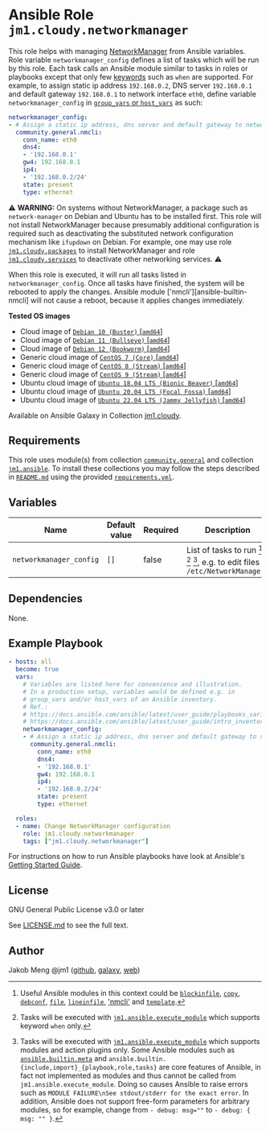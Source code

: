 # Ansible Role `jm1.cloudy.networkmanager`

This role helps with managing [NetworkManager][networkmanager] from Ansible variables. Role variable
`networkmanager_config` defines a list of tasks which will be run by this role. Each task calls an Ansible module
similar to tasks in roles or playbooks except that only few [keywords][playbooks-keywords] such as `when` are supported.
For example, to assign static ip address `192.168.0.2`, DNS server `192.168.0.1` and default gateway `192.168.0.1` to
network interface `eth0`, define variable `networkmanager_config` in [`group_vars` or `host_vars`][ansible-inventory] as
such:

```yml
networkmanager_config:
- # Assign a static ip address, dns server and default gateway to network interface eth0
  community.general.nmcli:
    conn_name: eth0
    dns4:
    - '192.168.0.1'
    gw4: 192.168.0.1
    ip4:
    - '192.168.0.2/24'
    state: present
    type: ethernet
```

:warning: **WARNING:**
On systems without NetworkManager, a package such as `network-manager` on Debian and Ubuntu has to be installed first.
This role will not install NetworkManager because presumably additional configuration is required such as deactivating
the substituted network configuration mechanism like `ifupdown` on Debian. For example, one may use role
[`jm1.cloudy.packages`][jm1-cloudy-packages] to install NetworkManager and role [`jm1.cloudy.services`][
jm1-cloudy-services] to deactivate other networking services.
:warning:

When this role is executed, it will run all tasks listed in `networkmanager_config`. Once all tasks have finished, the
system will be rebooted to apply the changes. Ansible module ['nmcli'][ansible-builtin-nmcli] will not cause a reboot,
because it applies changes immediately.

[ansible-inventory]: https://docs.ansible.com/ansible/latest/user_guide/intro_inventory.html
[jm1-cloudy-packages]: ../packages/
[jm1-cloudy-services]: ../services/
[networkmanager]: https://wiki.gnome.org/Projects/NetworkManager
[playbooks-keywords]: https://docs.ansible.com/ansible/latest/reference_appendices/playbooks_keywords.html

**Tested OS images**
- Cloud image of [`Debian 10 (Buster)` \[`amd64`\]](https://cdimage.debian.org/cdimage/openstack/current/)
- Cloud image of [`Debian 11 (Bullseye)` \[`amd64`\]](https://cdimage.debian.org/images/cloud/bullseye/latest/)
- Cloud image of [`Debian 12 (Bookworm)` \[`amd64`\]](https://cdimage.debian.org/images/cloud/bookworm/)
- Generic cloud image of [`CentOS 7 (Core)` \[`amd64`\]](https://cloud.centos.org/centos/7/images/)
- Generic cloud image of [`CentOS 8 (Stream)` \[`amd64`\]](https://cloud.centos.org/centos/8-stream/x86_64/images/)
- Generic cloud image of [`CentOS 9 (Stream)` \[`amd64`\]](https://cloud.centos.org/centos/9-stream/x86_64/images/)
- Ubuntu cloud image of [`Ubuntu 18.04 LTS (Bionic Beaver)` \[`amd64`\]](https://cloud-images.ubuntu.com/bionic/current/)
- Ubuntu cloud image of [`Ubuntu 20.04 LTS (Focal Fossa)` \[`amd64`\]](https://cloud-images.ubuntu.com/focal/)
- Ubuntu cloud image of [`Ubuntu 22.04 LTS (Jammy Jellyfish)` \[`amd64`\]](https://cloud-images.ubuntu.com/jammy/)

Available on Ansible Galaxy in Collection [jm1.cloudy](https://galaxy.ansible.com/jm1/cloudy).

## Requirements

This role uses module(s) from collection [`community.general`][galaxy-community-general] and collection [`jm1.ansible`][
galaxy-jm1-ansible]. To install these collections you may follow the steps described in [`README.md`][jm1-cloudy-readme]
using the provided [`requirements.yml`][jm1-cloudy-requirements].

[galaxy-community-general]: https://galaxy.ansible.com/community/general
[galaxy-jm1-ansible]: https://galaxy.ansible.com/jm1/ansible
[jm1-cloudy-readme]: ../../README.md
[jm1-cloudy-requirements]: ../../requirements.yml

## Variables

| Name                    | Default value | Required | Description |
| ----------------------- | ------------- | -------- | ----------- |
| `networkmanager_config` | `[]`          | false    | List of tasks to run [^example-modules] [^supported-keywords] [^supported-modules], e.g. to edit files in `/etc/NetworkManager/` |

[^supported-modules]: Tasks will be executed with [`jm1.ansible.execute_module`][jm1-ansible-execute-module] which
supports modules and action plugins only. Some Ansible modules such as [`ansible.builtin.meta`][ansible-builtin-meta]
and `ansible.builtin.{include,import}_{playbook,role,tasks}` are core features of Ansible, in fact not implemented as
modules and thus cannot be called from `jm1.ansible.execute_module`. Doing so causes Ansible to raise errors such as
`MODULE FAILURE\nSee stdout/stderr for the exact error`. In addition, Ansible does not support free-form parameters
for arbitrary modules, so for example, change from `- debug: msg=""` to `- debug: { msg: "" }`.

[^supported-keywords]: Tasks will be executed with [`jm1.ansible.execute_module`][jm1-ansible-execute-module] which
supports keyword `when` only.

[^example-modules]: Useful Ansible modules in this context could be [`blockinfile`][ansible-builtin-blockinfile],
[`copy`][ansible-builtin-copy], [`debconf`][ansible-builtin-debconf], [`file`][ansible-builtin-file], [`lineinfile`][
ansible-builtin-lineinfile], ['nmcli'][community-general-nmcli] and [`template`][ansible-builtin-template].

[ansible-builtin-blockinfile]: https://docs.ansible.com/ansible/latest/collections/ansible/builtin/blockinfile_module.html
[ansible-builtin-copy]: https://docs.ansible.com/ansible/latest/collections/ansible/builtin/copy_module.html
[ansible-builtin-debconf]: https://docs.ansible.com/ansible/latest/collections/ansible/builtin/debconf_module.html
[ansible-builtin-file]: https://docs.ansible.com/ansible/latest/collections/ansible/builtin/file_module.html
[ansible-builtin-lineinfile]: https://docs.ansible.com/ansible/latest/collections/ansible/builtin/lineinfile_module.html
[ansible-builtin-meta]: https://docs.ansible.com/ansible/latest/collections/ansible/builtin/meta_module.html
[ansible-builtin-template]: https://docs.ansible.com/ansible/latest/collections/ansible/builtin/template_module.html
[community-general-nmcli]: https://docs.ansible.com/ansible/latest/collections/community/general/nmcli_module.html
[jm1-ansible-execute-module]: https://github.com/JM1/ansible-collection-jm1-ansible/blob/master/plugins/modules/execute_module.py

## Dependencies

None.

## Example Playbook

```yml
- hosts: all
  become: true
  vars:
    # Variables are listed here for convenience and illustration.
    # In a production setup, variables would be defined e.g. in
    # group_vars and/or host_vars of an Ansible inventory.
    # Ref.:
    # https://docs.ansible.com/ansible/latest/user_guide/playbooks_variables.html
    # https://docs.ansible.com/ansible/latest/user_guide/intro_inventory.html
    networkmanager_config:
    - # Assign a static ip address, dns server and default gateway to network interface eth0
      community.general.nmcli:
        conn_name: eth0
        dns4:
        - '192.168.0.1'
        gw4: 192.168.0.1
        ip4:
        - '192.168.0.2/24'
        state: present
        type: ethernet

  roles:
  - name: Change NetworkManager configuration
    role: jm1.cloudy.networkmanager
    tags: ["jm1.cloudy.networkmanager"]
```

For instructions on how to run Ansible playbooks have look at Ansible's
[Getting Started Guide](https://docs.ansible.com/ansible/latest/network/getting_started/first_playbook.html).

## License

GNU General Public License v3.0 or later

See [LICENSE.md](../../LICENSE.md) to see the full text.

## Author

Jakob Meng
@jm1 ([github](https://github.com/jm1), [galaxy](https://galaxy.ansible.com/jm1), [web](http://www.jakobmeng.de))
